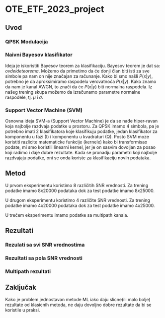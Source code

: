 # OTE_ETF_2023_project

## Uvod

### QPSK Modulacija

### Naivni Bayesov klasifikator

Ideja je iskoristiti Bayesov teorem za klasifikaciju. Bayesov teorem je dat sa:
$ovde ide teorema$.
Možemo da primetimo da će donji član biti isti za sve simbole pa nam on nije značajan za računanje.
Kako bi smo našli $P(x|y)$, potrebno je da aproksimiramo raspodelu verovatnoća $P(x|y)$.
Kako znamo da nam je kanal AWGN, to znači da će $P(x|y)$ biti normalna raspodela.
Iz našeg trening skupa možemo da izračunamo parametre normalne raspodele, tj. $\mu$ i $\sigma$.
<!-- I onda ovde jos malo formula i preformulisati lol  -->

### Support Vector Machine (SVM)

Osnovna ideja SVM-a (Support Vector Machine) je da se nađe hiper-ravan koja najbolje razdvaja podatke u prostoru. Za QPSK imamo 4 simbola, pa je potrebno imati 2 klasifikatora koje klasifikuju podatke, jedan klasifikator za komponentu u fazi (I) i komponentu u kvadraturi (Q). Posto SVM moze koristiti razlicite matematicke funkcije (kernele) kako bi transformisao podate, mi smo koristili linearni kernel, jer je on sasvim dovoljan za posao koji radimo i daje dobre rezultate. Kada se pronadju parametri koji najbolje razdvajaju podatke, oni se onda koriste za klasifikaciju novih podataka.



## Metod

U prvom eksperimentu koristimo 8 različitih SNR vrednosti. Za trening podatke imamo $8x20000$ podataka dok za test podatke imamo $8x25000$.

U drugom eksperimentu koristimo 4 različite SNR vrednosti. Za trening podatke imamo $4x20000$ podataka dok za test podatke imamo $4x25000$.

U trećem eksperimentu imamo podatke sa multipath kanala. 
<!-- Treba sad opisati kako se generišu multipath kanali i šta je različito -->
## Rezultati

<!-- Fale podaci o klasicnim metodama -->

### Rezulati sa svi SNR vrednostima

<!-- I onda ovde samo devet plotova u jednom plotu po jedna heat mapa za SVM, NB i klasicnu metodu -->

### Rezultati sa pola SNR vrednosti

### Multipath rezultati

## Zaključak

Kako je problem jednostavan metode ML iako daju slicne(ili malo bolje) rezultate od klasicnih metoda, ne daju dovoljno dobre rezultate da bi se koristile u praksi.